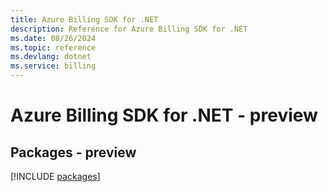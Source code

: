```yaml
---
title: Azure Billing SDK for .NET
description: Reference for Azure Billing SDK for .NET
ms.date: 08/26/2024
ms.topic: reference
ms.devlang: dotnet
ms.service: billing
---
```

# Azure Billing SDK for .NET - preview
## Packages - preview
[!INCLUDE [packages](billing-index.md)]